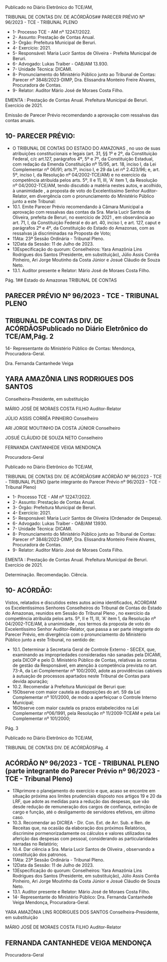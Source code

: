 Publicado  no  Diário  Eletrônico do TCE/AM,

TRIBUNAL DE CONTAS DIV. DE ACÓRDÃOS## PARECER PRÉVIO Nº 96/2023 - TCE - TRIBUNAL PLENO

- 1- Processo TCE - AM nº 12247/2022.
- 2- Assunto: Prestação de Contas Anual.
- 3- Órgão: Prefeitura Municipal de Beruri.
- 4- Exercício: 2021.
- 5- Responsável: Maria Lucir Santos de Oliveira - Prefeita Municipal de Beruri.
- 6- Advogado: Lukas Traiber - OAB/AM 13.930.
- 7- Unidade Técnica: DICAMI.
- 8- Pronunciamento  do  Ministério  Público  junto  ao  Tribunal  de  Contas: Parecer  nº 3848/2023-DIMP, Dra. Elissandra Monteiro Freire Alvares, Procuradora de Contas.
- 9- Relator: Auditor Mário José de Moraes Costa Filho.

EMENTA :  Prestação  de  Contas  Anual.    Prefeitura Municipal de Beruri.  Exercício de 2021.

Emissão de Parecer Prévio recomendando a aprovação com ressalvas das contas anuais.

## 10-  PARECER PRÉVIO:

- O  TRIBUNAL  DE  CONTAS  DO  ESTADO  DO  AMAZONAS ,  no  uso  de  suas atribuições  constitucionais  e  legais  (art.  31,  §§  1º  e  2º,  da  Constituição  Federal,  c/c art.127,  parágrafos  4º,  5º  e  7º,  da  Constituição  Estadual,  com  redação  da  Emenda Constituição nº 15/95, art. 18, inciso I, da Lei Complementar nº 06/91; arts.1º, inciso I, e 29  da  Lei  nº  2.423/96;  e,  art.  5º,  inciso  I,  da  Resolução  nº  04/2002-TCE/AM)  e  no exercício da competência atribuída pelos arts. 5º, II e 11, III, 'A' item 1, da Resolução nº 04/2002-TCE/AM, tendo discutido a matéria nestes autos, e acolhido, à unanimidade , a proposta  de  voto  do  Excelentíssimo  Senhor  Auditor-Relator, em  divergência com  o pronunciamento do Ministério Público junto a este Tribunal:
- 10.1. Emite  Parecer  Prévio  recomendando  à  Câmara  Municipal  a aprovação com ressalvas das  contas  da Sra.  Maria  Lucir  Santos de Oliveira, prefeita de Beruri, no exercício de 2021 , em observância ao art. 71, I, da Constituição Federal e do art. 40, inciso I, e art. 127, caput e parágrafos 2º e 4º, da Constituição do Estado do Amazonas, com as ressalvas já discriminadas na Proposta de Voto;
- 11Ata: 23ª Sessão Ordinária - Tribunal Pleno.
- 12Data da Sessão: 11 de Julho de 2023.
- 13Especificação  do  quorum: Conselheiros: Yara  Amazônia  Lins  Rodrigues  dos Santos (Presidente, em substituição), Júlio Assis Corrêa Pinheiro, Ari Jorge Moutinho da Costa Júnior e Josué Cláudio de Souza Neto.
- 13.1. Auditor presente e Relator: Mário José de Moraes Costa Filho.

Pág. 1## Estado do Amazonas TRIBUNAL DE CONTAS

## PARECER PRÉVIO Nº 96/2023 - TCE - TRIBUNAL PLENO

## TRIBUNAL DE CONTAS DIV. DE ACÓRDÃOSPublicado  no  Diário  Eletrônico do TCE/AM,Pág. 2

14-  Representante do Ministério Público de Contas: Mendonça, Procuradora-Geral.

Dra. Fernanda Cantanhede Veiga

## YARA AMAZÔNIA LINS RODRIGUES DOS SANTOS

Conselheira-Presidente, em substituição

MÁRIO JOSÉ DE MORAES COSTA FILHO Auditor-Relator

JÚLIO ASSIS CORRÊA PINHEIRO Conselheiro

ARI JORGE MOUTINHO DA COSTA JÚNIOR Conselheiro

JOSUÉ CLÁUDIO DE SOUZA NETO Conselheiro

FERNANDA CANTANHEDE VEIGA MENDONÇA

Procuradora-Geral

Publicado  no  Diário  Eletrônico do TCE/AM,

TRIBUNAL DE CONTAS DIV. DE ACÓRDÃOS## ACÓRDÃO Nº 96/2023 - TCE - TRIBUNAL PLENO (parte integrante do Parecer Prévio nº 96/2023 - TCE - Tribunal Pleno)

- 1- Processo TCE - AM nº 12247/2022.
- 2- Assunto: Prestação de Contas Anual.
- 3- Órgão: Prefeitura Municipal de Beruri.
- 4- Exercício: 2021.
- 5- Responsável: Maria Lucir Santos de Oliveira (Ordenador de Despesa).
- 6- Advogado: Lukas Traiber - OAB/AM 13930.
- 7- Unidade Técnica: DICAMI.
- 8- Pronunciamento  do  Ministério  Público  junto  ao  Tribunal  de  Contas: Parecer  nº 3848/2023-DIMP,  Dra. Elissandra Monteiro Freire Alvares, Procuradora de Contas.
- 9- Relator: Auditor Mário José de Moraes Costa Filho.

EMENTA :  Prestação  de  Contas  Anual.    Prefeitura Municipal de Beruri. Exercício de 2021.

Determinação. Recomendação. Ciência.

## 10-  ACÓRDÃO:

Vistos, relatados e discutidos estes autos acima identificados, ACORDAM os Excelentíssimos Senhores Conselheiros do Tribunal de Contas do Estado do Amazonas, reunidos em Sessão do Tribunal Pleno , no exercício da competência atribuída pelos arts. 5º, II e 11, III, 'A' item 1, da Resolução nº 04/2002-TCE/AM, à unanimidade , nos termos da  proposta  de  voto  do  Excelentíssimo  Senhor  Auditor-Relator,  que  passa  a  ser  parte integrante  do  Parecer  Prévio, em  divergência com  o  pronunciamento  do  Ministério Público junto a este Tribunal, no sentido de:

- 10.1. Determinar à  Secretaria  Geral  de  Controle  Externo  -  SECEX,  que, examinando as impropriedades consideradas não sanadas pela DICAMI, pela DICOP e pelo D. Ministério Público de Contas, relativas às  contas  de  gestão  da  Responsável,  em  atenção  à  competência prevista  no  art.  73-A,  da  Lei  Complementar  nº  100/2000,  adote  as providências cabíveis à autuação de processos apartados neste Tribunal de Contas para devida apuração;
- 10.2. Recomendar à Prefeitura Municipal de Beruri que:
- 15Observe  com  maior  cautela  as  disposições  do  art.  59  da  Lei Complementar  nº  101/2000,  de  modo  a  aperfeiçoar  o  Controle Interno Municipal;
- 16Observe com maior cautela os prazos estabelecidos na Lei Complementar nº06/1991, pela Resolução nº 11/2009-TCEAM e pela Lei Complementar nº 101/2000;

Pág. 3

Publicado  no  Diário  Eletrônico do TCE/AM,

TRIBUNAL DE CONTAS DIV. DE ACÓRDÃOSPág. 4

## ACÓRDÃO Nº 96/2023 - TCE - TRIBUNAL PLENO (parte integrante do Parecer Prévio nº 96/2023 - TCE - Tribunal Pleno)

- 17Aprimore o planejamento do exercício e que, acaso se encontre em situação próxima aos limites prudenciais disposto nos artigos 19 e 20 da LRF, que adote as medidas para a redução das despesas, que vão  desde  redução  de  remuneração  dos  cargos  de  confiança, extinção  de  cargo  e  função,  até  o  desligamento  de  servidores efetivos, em último caso.
- 10.3. Recomendar ao  DICREA  -  Dir.  Con.  Ext.  de  Arr.  Sub.  e  Ren.  de Receitas  que, na  ocasião  da  elaboração  dos  próximos  Relatórios, discrimine  pormenorizadamente  os  cálculos  e  valores  utilizados  na aferição das despesas com pessoal, considerando as particularidades narradas no Relatório;
- 10.4. Dar  ciência a Sra. Maria  Lucir  Santos  de  Oliveira ,  observando  a constituição dos patronos.
- 11Ata: 23ª Sessão Ordinária - Tribunal Pleno.
- 12Data da Sessão: 11 de Julho de 2023.
- 13Especificação  do  quorum: Conselheiros: Yara  Amazônia  Lins  Rodrigues  dos Santos (Presidente, em substituição), Júlio Assis Corrêa Pinheiro, Ari Jorge Moutinho da Costa Júnior e Josué Cláudio de Souza Neto.
- 13.1. Auditor presente e Relator: Mário José de Moraes Costa Filho.
- 14-  Representante do Ministério Público: Dra. Fernanda Cantanhede Veiga Mendonça, Procuradora-Geral.

YARA AMAZÔNIA LINS RODRIGUES DOS SANTOS Conselheira-Presidente, em substituição

MÁRIO JOSÉ DE MORAES COSTA FILHO Auditor-Relator

## FERNANDA CANTANHEDE VEIGA MENDONÇA

Procuradora-Geral